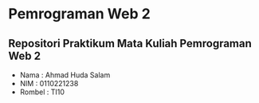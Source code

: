 # Pemrograman Web 2
## Repositori Praktikum Mata Kuliah Pemrograman Web 2
- Nama : Ahmad Huda Salam
- NIM : 0110221238
- Rombel : TI10